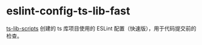 # eslint-config-ts-lib-fast

[ts-lib-scripts](https://github.com/sinoui/ts-lib-scripts) 创建的 ts 库项目使用的 ESLint 配置（快速版），用于代码提交前的检查。
